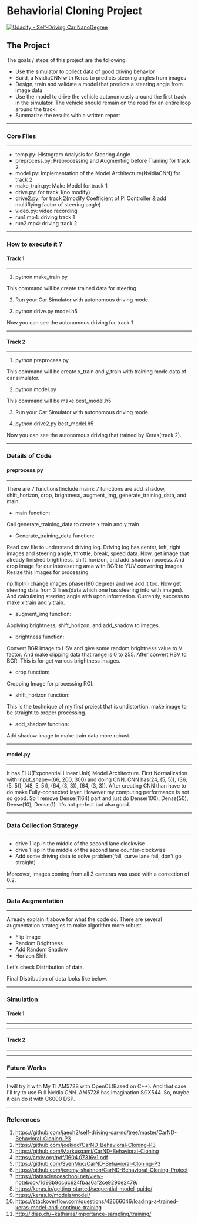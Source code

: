 # Behaviorial Cloning Project

[![Udacity - Self-Driving Car NanoDegree](https://s3.amazonaws.com/udacity-sdc/github/shield-carnd.svg)](http://www.udacity.com/drive)

The Project
---
The goals / steps of this project are the following:
* Use the simulator to collect data of good driving behavior
* Build, a NvidiaCNN with Keras to predicts steering angles from images
* Design, train and validate a model that predicts a steering angle from image data
* Use the model to drive the vehicle autonomously around the first track in the simulator. The vehicle should remain on the road for an entire loop around the track.
* Summarize the results with a written report
---

### Core Files
---
* temp.py: Histogram Analysis for Steering Angle
* preprocess.py: Preprocessing and Augmenting before Training for track 2
* model.py: Implementation of the Model Architecture(NvidiaCNN) for track 2
* make_train.py: Make Model for track 1
* drive.py: for track 1(no modify)
* drive2.py: for track 2(modify Coefficient of PI Controller & add multiflying factor of steering angle)
* video.py: video recording
* run1.mp4: driving track 1
* run2.mp4: driving track 2
---

### How to execute it ?
#### Track 1
---
1. python make_train.py

This command will be create trained data for steering.

2. Run your Car Simulator with autonomous driving mode.

3. python drive.py model.h5

Now you can see the autonomous driving for track 1

---

#### Track 2
---
1. python preprocess.py

This command will be create x_train and y_train with training mode data of car simulator.

2. python model.py

This command will be make best_model.h5

3. Run your Car Simulator with autonomous driving mode.

4. python drive2.py best_model.h5

Now you can see the autonomous driving that trained by Keras(track 2).

---

### Details of Code
#### preprocess.py
---
There are 7 functions(include main):
7 functions are add_shadow, shift_horizon, crop, brightness, augment_img, generate_training_data, and main.

* main function:

Call generate_training_data to create x train and y train.

* Generate_training_data function:

Read csv file to understand driving log.
Driving log has center, left, right images and steering angle, throttle, break, speed data.
Now, get image that already finished brightness, shift_horizon, and add_shadow rpcoess.
And crop image for our intereseting area with BGR to YUV converting images.
Resize this images for processing.

np.fliplr() change images phase(180 degree) and we add it too.
Now get steering data from 3 lines(data which one has steering info with images).
And calculating steering angle with upon information.
Currently, success to make x train and y train.

* augment_img function:

Applying brightness, shift_horizon, and add_shadow to images.

* brightness function:

Convert BGR image to HSV and give some random brightness value to V factor.
And make clipping data that range is 0 to 255.
After convert HSV to BGR.
This is for get various brightness images.

* crop function:

Cropping Image for processing ROI.

* shift_horizon function:

This is the technique of my first project that is undistortion.
make image to be straight to proper processing.

* add_shadow function:

Add shadow image to make train data more robust.

---

#### model.py
---
It has ELU(Exponential Linear Unit) Model Architecture.
First Normalization with input_shape=(66, 200, 300) and doing CNN.
CNN has(24, (5, 5)), (36, (5, 5)), (48, 5, 5)), (64, (3, 3)), (64, (3, 3)).
After creating CNN than have to do make Fully-connected layer.
However my computing performance is not so good.
So I remove Dense(1164) part and just do Dense(100), Dense(50), Dense(10), Dense(1).
It's not perfect but also good.

---

### Data Collection Strategy
---
* drive 1 lap in the middle of the second lane clockwise
* drive 1 lap in the middle of the second lane counter-clockwise
* Add some driving data to solve problem(fall, curve lane fail, don't go straight)

Moreover, images coming from all 3 cameras was used with a correction of 0.2.

---

### Data Augmentation
---
Already explain it above for what the code do.
There are several augmentation strategies to make algorithm more robust.

* Flip Image
* Random Brightness
* Add Random Shadow
* Horizon Shift

Let's check Distribution of data.

Final Distribution of data looks like below.

---

### Simulation
#### Track 1
---

---

#### Track 2
---

---

### Future Works
---
I will try it with My TI AM5728 with OpenCL(Based on C++).
And that case I'll try to use Full Nvidia CNN.
AM5728 has Imagination SGX544.
So, maybe it can do it with C6000 DSP.

---

### References

1. https://github.com/jaeoh2/self-driving-car-nd/tree/master/CarND-Behavioral-Cloning-P3
2. https://github.com/joekidd/CarND-Behavioral-Cloning-P3
3. https://github.com/Markusgami/CarND-Behavioral-Cloning
4. https://arxiv.org/pdf/1604.07316v1.pdf
5. https://github.com/SvenMuc/CarND-Behavioral-Cloning-P3
6. https://github.com/jeremy-shannon/CarND-Behavioral-Cloning-Project
7. https://datascienceschool.net/view-notebook/1d93b9dc6c624fbaa6af2ce9290e2479/
8. https://keras.io/getting-started/sequential-model-guide/
9. https://keras.io/models/model/
10. https://stackoverflow.com/questions/42666046/loading-a-trained-keras-model-and-continue-training
11. http://idiap.ch/~katharas/importance-sampling/training/
